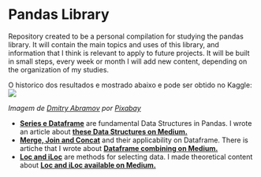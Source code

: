# Pandas Library
Repository created to be a personal compilation for studying the pandas library. It will contain the main topics and uses of this library, and information that I think is relevant to apply to future projects. It will be built in small steps, every week or month I will add new content, depending on the organization of my studies.

O historico dos resultados e mostrado abaixo e pode ser obtido no Kaggle:
<img src='https://github.com/carlacosmo/PandasLibrary/blob/main/panda_image.png'>

*Imagem de <a href="https://pixabay.com/pt/users/creozavr-2567670/?utm_source=link-attribution&utm_medium=referral&utm_campaign=image&utm_content=6084417">Dmitry Abramov</a> por <a href="https://pixabay.com/pt//?utm_source=link-attribution&utm_medium=referral&utm_campaign=image&utm_content=6084417">Pixabay</a>*

- **[Series e Dataframe](https://github.com/carlacosmo/PandasLibrary/blob/main/Series_Dataframe.ipynb)** are fundamental Data Structures in Pandas. I wrote an article about **[these Data Structures on Medium.](https://medium.com/@carlacosmo/fundamental-data-structures-in-pandas-f47ecb4f8157)**
- **[Merge, Join and Concat](https://github.com/carlacosmo/PandasLibrary/blob/main/Merge_Join_Concat.ipynb)** and their applicability on Dataframe. There is artiche that I wrote about **[Dataframe combining on Medium.](https://medium.com/@carlacosmo/pandas-dataframe-merge-join-and-concat-2c90b3fd610d)**
- **[Loc and iLoc](https://github.com/carlacosmo/PandasLibrary/blob/main/Loc_iLoc.ipynb)** are methods for selecting data. I made theoretical content about **[Loc and iLoc available on Medium.](https://medium.com/@carlacosmo/selecting-data-loc-and-iloc-22d060084fd9)**
